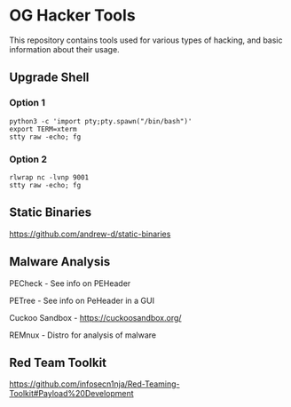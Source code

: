 # OG Hacker Tools
This repository contains tools used for various types of hacking, and basic information about their usage.

## Upgrade Shell

### Option 1
``` 
python3 -c 'import pty;pty.spawn("/bin/bash")'
export TERM=xterm
stty raw -echo; fg
```

### Option 2
```
rlwrap nc -lvnp 9001
stty raw -echo; fg
```

## Static Binaries

https://github.com/andrew-d/static-binaries

## Malware Analysis

PECheck - See info on PEHeader

PETree - See info on PeHeader in a GUI

Cuckoo Sandbox - https://cuckoosandbox.org/ 

REMnux - Distro for analysis of malware


## Red Team Toolkit

https://github.com/infosecn1nja/Red-Teaming-Toolkit#Payload%20Development
